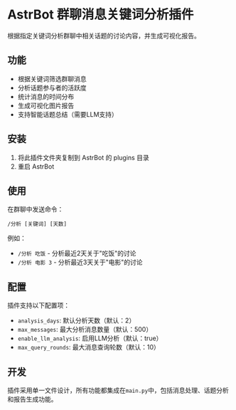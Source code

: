 # AstrBot 群聊消息关键词分析插件

根据指定关键词分析群聊中相关话题的讨论内容，并生成可视化报告。

## 功能

- 根据关键词筛选群聊消息
- 分析话题参与者的活跃度
- 统计消息的时间分布
- 生成可视化图片报告
- 支持智能话题总结（需要LLM支持）

## 安装

1. 将此插件文件夹复制到 AstrBot 的 plugins 目录
2. 重启 AstrBot

## 使用

在群聊中发送命令：
```
/分析 [关键词] [天数]
```

例如：
- `/分析 吃饭` - 分析最近2天关于"吃饭"的讨论
- `/分析 电影 3` - 分析最近3天关于"电影"的讨论

## 配置

插件支持以下配置项：

- `analysis_days`: 默认分析天数（默认：2）
- `max_messages`: 最大分析消息数量（默认：500）
- `enable_llm_analysis`: 启用LLM分析（默认：true）
- `max_query_rounds`: 最大消息查询轮数（默认：10）

## 开发

插件采用单一文件设计，所有功能都集成在`main.py`中，包括消息处理、话题分析和报告生成功能。